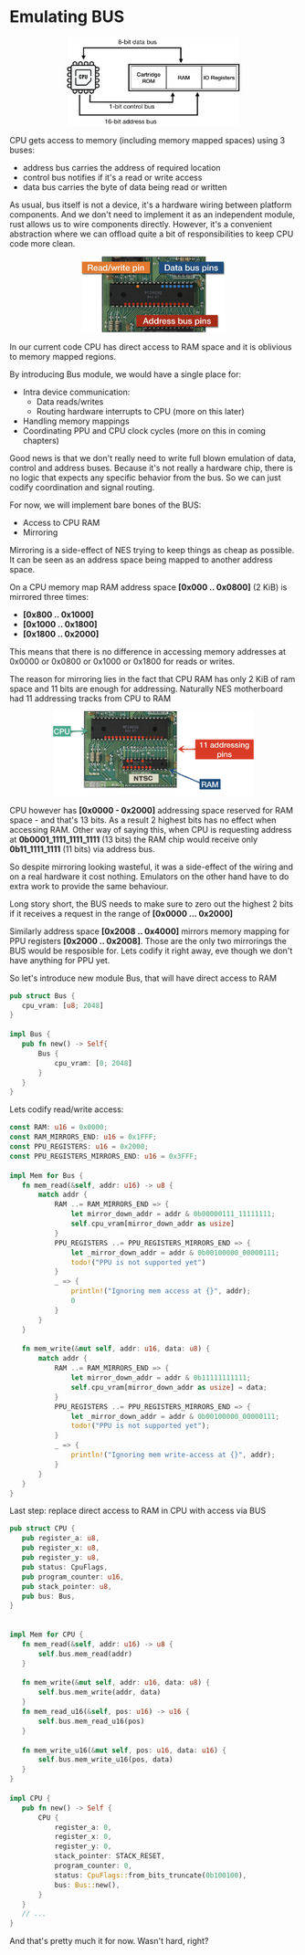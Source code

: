 # Emulating BUS

 <div style="text-align:center"><img src="./images/ch4/image_1_bus_schema.png" width="60%"/></div>

CPU gets access to memory (including memory mapped spaces) using 3 buses:
* address bus carries the address of required location
* control bus notifies if it's a read or write access
* data bus carries the byte of data being read or written

As usual, bus itself is not a device, it's a hardware wiring between platform components. 
And we don't need to implement it as an independent module, rust allows us to wire components directly. 
However, it's a convenient abstraction where we can offload quite a bit of responsibilities to keep CPU code more clean. 

 <div style="text-align:center"><img src="./images/ch4/image_2_cpu_pinout_2.png" width="50%"/></div>

In our current code CPU has direct access to RAM space and it is oblivious to memory mapped regions. 

By introducing Bus module, we would have a single place for:
* Intra device communication:
    * Data reads/writes
    * Routing hardware interrupts to CPU (more on this later)
* Handling memory mappings
* Coordinating PPU and CPU clock cycles (more on this in coming chapters)

Good news is that we don't really need to write full blown emulation of data, control and address buses. Because it's not really a hardware chip, there is no logic that expects any specific behavior from the bus. So we can just codify coordination and signal routing. 

For now, we will implement bare bones of the BUS:
* Access to CPU RAM
* Mirroring 

Mirroring is a side-effect of NES trying to keep things as cheap as possible. It can be seen as an address space being mapped to another address space. 

On a CPU memory map RAM address space **[0x000 .. 0x0800]** (2 KiB) is mirrored three times:
* **[0x800 .. 0x1000]**
* **[0x1000 .. 0x1800]**
* **[0x1800 .. 0x2000]**

This means that there is no difference in accessing memory addresses at 0x0000 or 0x0800 or 0x1000 or 0x1800 for reads or writes. 

The reason for mirroring lies in the fact that CPU RAM has only 2 KiB of ram space and 11 bits are enough for addressing. Naturally NES motherboard had 11 addressing tracks from CPU to RAM


 <div style="text-align:center"><img src="./images/ch4/image_3_cpu_ram_connection.png" width="70%"/></div>

CPU however has **[0x0000 - 0x2000]** addressing space reserved for RAM space - and that's 13 bits. As a result 2 highest bits has no effect when accessing RAM. 
Other way of saying this, when CPU is requesting address at **0b0001_1111_1111_1111** (13 bits) the RAM chip would receive only **0b11_1111_1111** (11 bits) via address bus. 

So despite mirroring looking wasteful, it was a side-effect of the wiring and on a real hardware it cost nothing. Emulators on the other hand have to do extra work to provide the same behaviour. 

Long story short, the BUS needs to make sure to zero out the highest 2 bits if it receives a request in the range of **[0x0000 … 0x2000]**

Similarly address space **[0x2008 .. 0x4000]** mirrors memory mapping for PPU registers **[0x2000 .. 0x2008]**. Those are the only two mirrorings the BUS would be resposible for. Lets codify it right away, eve though we don't have anything for PPU yet.

So let's introduce new module Bus, that will have direct access to RAM

```rust
pub struct Bus {
   cpu_vram: [u8; 2048]
}
 
impl Bus {
   pub fn new() -> Self{
       Bus {
           cpu_vram: [0; 2048]
       }
   }
}
```

Lets codify read/write access:

```rust
const RAM: u16 = 0x0000;
const RAM_MIRRORS_END: u16 = 0x1FFF;
const PPU_REGISTERS: u16 = 0x2000;
const PPU_REGISTERS_MIRRORS_END: u16 = 0x3FFF;
 
impl Mem for Bus {
   fn mem_read(&self, addr: u16) -> u8 {
       match addr {
           RAM ..= RAM_MIRRORS_END => {
               let mirror_down_addr = addr & 0b00000111_11111111;
               self.cpu_vram[mirror_down_addr as usize]
           }
           PPU_REGISTERS ..= PPU_REGISTERS_MIRRORS_END => {
               let _mirror_down_addr = addr & 0b00100000_00000111;
               todo!("PPU is not supported yet")
           }
           _ => {
               println!("Ignoring mem access at {}", addr);
               0
           }
       }
   }
 
   fn mem_write(&mut self, addr: u16, data: u8) {
       match addr {
           RAM ..= RAM_MIRRORS_END => {
               let mirror_down_addr = addr & 0b11111111111;
               self.cpu_vram[mirror_down_addr as usize] = data;
           }
           PPU_REGISTERS ..= PPU_REGISTERS_MIRRORS_END => {
               let _mirror_down_addr = addr & 0b00100000_00000111;
               todo!("PPU is not supported yet");
           }
           _ => {
               println!("Ignoring mem write-access at {}", addr);
           }
       }
   }
}
```

Last step: replace direct access to RAM in CPU with access via BUS

```rust
pub struct CPU {
   pub register_a: u8,
   pub register_x: u8,
   pub register_y: u8,
   pub status: CpuFlags,
   pub program_counter: u16,
   pub stack_pointer: u8,
   pub bus: Bus,
}
 
 
impl Mem for CPU {
   fn mem_read(&self, addr: u16) -> u8 {
       self.bus.mem_read(addr)
   }
 
   fn mem_write(&mut self, addr: u16, data: u8) {
       self.bus.mem_write(addr, data)
   }
   fn mem_read_u16(&self, pos: u16) -> u16 {
       self.bus.mem_read_u16(pos)
   }
 
   fn mem_write_u16(&mut self, pos: u16, data: u16) {
       self.bus.mem_write_u16(pos, data)
   }
}

impl CPU {
   pub fn new() -> Self {
       CPU {
           register_a: 0,
           register_x: 0,
           register_y: 0,
           stack_pointer: STACK_RESET,
           program_counter: 0,
           status: CpuFlags::from_bits_truncate(0b100100),
           bus: Bus::new(),
       }
   }
   // ...
}
```

And that's pretty much it for now. Wasn't hard, right?
